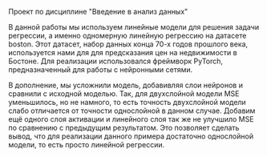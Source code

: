 Проект по дисциплине "Введение в анализ данных"

В данной работы мы используем линейные модели для решения задачи регрессии, а именно одномерную линейную регрессию на датасете boston. Этот датасет, набор данных конца 70-х годов прошлого века, используется нами для для предсказания цен на недвижимости в Бостоне.
Для реализации использовался фреймворк PyTorch, предназначенный для работы с нейронными сетями. 

В дополнение, мы усложнили модель, добавивляя слои нейронов и сравнили с исходной моделью. Так, для двухслойной модели MSE уменьшилось, но не намного, то есть точность двухслойной модели слабо отличается от точности однослойной в данном случае. Добавим ещё одного слоя активации и линейного слоя так же не улучшило MSE по сравнению с предыдущим результатом. Это позволяет сделать вывод, что для реализации данного примера достаточно однослойной модели, то есть просто линейной регрессии.



